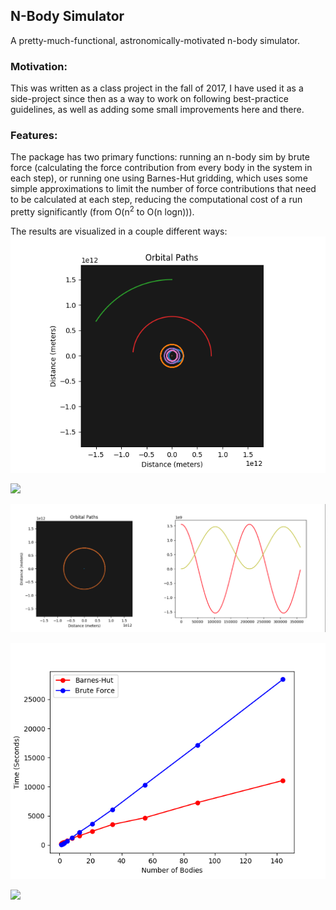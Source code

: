 ## N-Body Simulator

A pretty-much-functional, astronomically-motivated n-body simulator.

### Motivation:

This was written as a class project in the fall of 2017, I have used it as a side-project since then as a way to work on following best-practice guidelines, as well as adding some small improvements here and there.

### Features:

The package has two primary functions: running an n-body sim by brute force (calculating the force contribution from every body in the system in each step), or running one using Barnes-Hut gridding, which uses some simple approximations to limit the number of force contributions that need to be calculated at each step, reducing the computational cost of a run pretty significantly (from O(n$^2$ to O(n logn))).

The results are visualized in a couple different ways:
![](Figures/solarsystem.png)

![](Figures/solarsystem.gif)



![](Figures/rv_and_orbit_jup.png)


![](Figures/cost_evaluation.png)


![](Figures/grid_evolution.gif)
